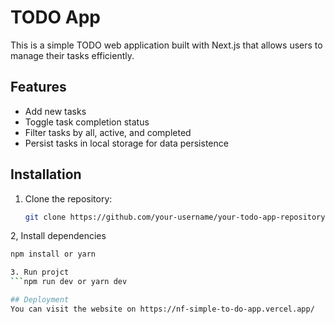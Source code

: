 # TODO App

This is a simple TODO web application built with Next.js that allows users to manage their tasks efficiently.

## Features

- Add new tasks
- Toggle task completion status
- Filter tasks by all, active, and completed
- Persist tasks in local storage for data persistence

## Installation

1. Clone the repository:
   ```bash
   git clone https://github.com/your-username/your-todo-app-repository.git
   
2, Install dependencies
   ```bash
   npm install or yarn

3. Run projct
   ```npm run dev or yarn dev

## Deployment
You can visit the website on https://nf-simple-to-do-app.vercel.app/

